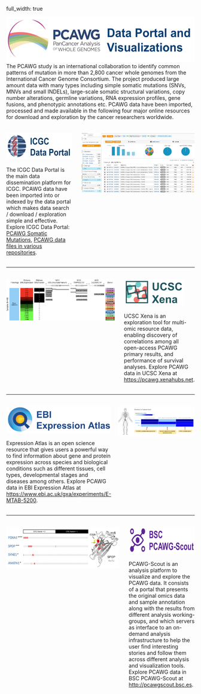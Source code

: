 full_width: true

<div style="display:flex;flex-direction: row;justify-content: center;align-items: top;">
    <div style="flex:1;">
        <img src="images/pcawg_landing.png" height="120"/><br>
        The PCAWG study is an international collaboration to identify common patterns of mutation in more than 2,800 cancer whole genomes from the International Cancer Genome Consortium. The project produced large amount data with many types including simple somatic mutations (SNVs, MNVs and small INDELs), large-scale somatic structural variations, copy number alterations, germline variations, RNA expression profiles, gene fusions, and phenotypic annotations etc. PCAWG data have been imported, processed and made available in the following four major online resources for download and exploration by the cancer researchers worldwide.
    </div>
</div>

<br>
<br>

<div style="display:flex;flex-direction: row;justify-content: center;align-items: top;">
    <div style="flex:35;">
        <a href="https://dcc.icgc.org"><i class="fa-no-icon"></i><img src="images/icgc_data_portal.png" height="70"/></a><br><br>
        The ICGC Data Portal is the main data dissemination platform for ICGC. PCAWG data have been imported into or indexed by the data portal which makes data search / download / exploration simple and effective. Explore ICGC Data Portal: <a href="https://dcc.icgc.org/search/m?mutations=%7B%22from%22:1%7D&filters=%7B%22mutation%22:%7B%22study%22:%7B%22is%22:%5B%22PCAWG%22%5D%7D%7D%7D">PCAWG Somatic Mutations</a>, <a href="https://dcc.icgc.org/repositories?filters=%7B%22file%22:%7B%22study%22:%7B%22is%22:%5B%22PCAWG%22%5D%7D%7D%7D&files=%7B%22from%22:1%7D">PCAWG data files in various repositories</a>.
    </div>
    <div style="flex:5;">
    </div>
    <div style="flex:60;">
        <a href="https://dcc.icgc.org/repositories?filters=%7B%22file%22:%7B%22dataType%22:%7B%22is%22:%5B%22SSM%22%5D%7D,%22software%22:%7B%22is%22:%5B%22%20PCAWG%20SNV-MNV%20callers%22%5D%7D,%22study%22:%7B%22is%22:%5B%22PCAWG%22%5D%7D%7D%7D&files=%7B%22from%22:1,%22size%22:25%7D"><i class="fa-no-icon"></i><img src="images/icgc_portal1.png" width="700"/></a>
    </div>
</div>

<br>
<hr>
<br>

<div style="display:flex;flex-direction: row;justify-content: center;align-items: top;">
    <div style="flex:60;">
        <a href="https://xenabrowser.net/heatmap/?bookmark=6ed1033f5c514965d9a5839bbaa6e052"><i class="fa-no-icon"></i><img src="images/ucsc_xena_1.png" width="700"/></a>
    </div>
    <div style="flex:5;">
    </div>
    <div style="flex:35;">
        <a href="https://pcawg.xenahubs.net"><i class="fa-no-icon"></i><img src="images/ucsc_xena.png" height="70"/></a><br><br>
        UCSC Xena is an exploration tool for multi-omic resource data, enabling discovery of correlations among all open-access PCAWG primary results, and performance of survival analyses. Explore PCAWG data in UCSC Xena at <a href="https://pcawg.xenahubs.net">https://pcawg.xenahubs.net</a>.
    </div>
</div>

<br>
<hr>
<br>

<div style="display:flex;flex-direction: row;justify-content: center;align-items: top;">
    <div style="flex:35;">
        <a href="https://www.ebi.ac.uk/gxa/experiments/E-MTAB-5200"><i class="fa-no-icon"></i><img src="images/ebi_expression_atlas.png" height="70"/></a><br><br>
        Expression Atlas is an open science resource that gives users a powerful way to find information about gene and protein expression across species and biological conditions such as different tissues, cell types, developmental stages and diseases among others. Explore PCAWG data in EBI Expression Atlas at <a href="https://www.ebi.ac.uk/gxa/experiments/E-MTAB-5200">https://www.ebi.ac.uk/gxa/experiments/E-MTAB-5200</a>.
    </div>
    <div style="flex:5;">
    </div>
    <div style="flex:60;">
        <a href="https://www.ebi.ac.uk/gxa/experiments/E-MTAB-5200/Results?specific=true&geneQuery=[{%22value%22:%22TMPRSS2%22,%22category%22:%22symbol%22},{%22value%22:%22ENSG00000157554%22},{%22value%22:%22SLC45A3%22,%22category%22:%22symbol%22}]&filterFactors={%22ORGANISM_PART%22:[%22prostate%20gland%22]}&cutoff={%22value%22:0.5}&unit=%22TPM%22"><i class="fa-no-icon"></i><img src="images/expression_atlas_1.png" width="700"/></a>
    </div>
</div>

<br>
<hr>
<br>

<div style="display:flex;flex-direction: row;justify-content: center;align-items: top;">
    <div style="flex:60;">
        <a href="http://pcawgscout.bsc.es/entity_list_action/Sample/characteristic_alterations/Prost-AdenoCa%20ERG%20non-fusion%20donors"><i class="fa-no-icon"></i><img src="images/pcawg_scout_1.png" width="700"/></a>
    </div>
    <div style="flex:5;">
    </div>
    <div style="flex:35;">
        <a href="http://pcawgscout.bsc.es"><i class="fa-no-icon"></i><img src="images/cnio_pcawg_scout.png" height="70"/></a><br><br>
        PCAWG-Scout is an analysis platform to visualize and explore the PCAWG data. It consists of a portal that presents the original omics data and sample annotation along with the results from different analysis working-groups, and which servers as interface to an on-demand analysis infrastructure to help the user find interesting stories and follow them across different analysis and visualization tools. Explore PCAWG data in BSC PCAWG-Scout at <a href="http://pcawgscout.bsc.es">http://pcawgscout.bsc.es</a>.
    </div>
</div>
